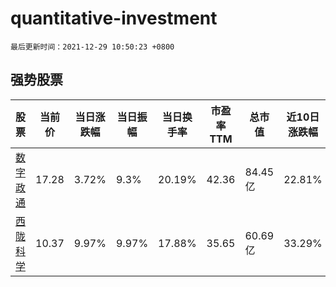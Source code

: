 # quantitative-investment

`最后更新时间：2021-12-29 10:50:23 +0800`

## 强势股票

|股票|当前价|当日涨跌幅|当日振幅|当日换手率|市盈率TTM|总市值|近10日涨跌幅|
|----|----|----|----|----|----|----|----|
|[数字政通](https://xueqiu.com/S/SZ300075)|17.28|3.72%|9.3%|20.19%|42.36|84.45亿|22.81%|
|[西陇科学](https://xueqiu.com/S/SZ002584)|10.37|9.97%|9.97%|17.88%|35.65|60.69亿|33.29%|
